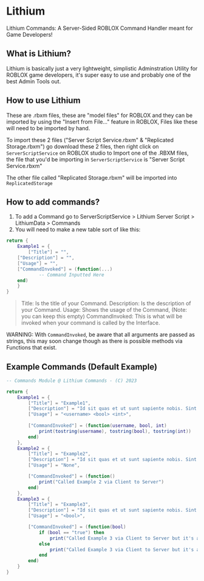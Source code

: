 # Lithium
Lithium Commands: A Server-Sided ROBLOX Command Handler meant for Game Developers!


## What is Lithium?
Lithium is basically just a very lightweight, simplistic Adminstration Utility for ROBLOX game developers, it's super easy to use and probably one of the best Admin Tools out.


## How to use Lithium
These are .rbxm files, these are "model files" for ROBLOX and they can be imported by using the "Insert from File..." feature in ROBLOX,
Files like these will need to be imported by hand.

To import these 2 files ("Server Script Service.rbxm" & "Replicated Storage.rbxm") go download these 2 files, then right click on `ServerScriptService` on ROBLOX studio to Import one of the .RBXM files, the file that you'd be importing in `ServerScriptService` is "Server Script Service.rbxm"


The other file called "Replicated Storage.rbxm" will be imported into `ReplicatedStorage`


## How to add commands?
1. To add a Command go to ServerScriptService > Lithium Server Script > LithiumData > Commands
2. You will need to make a new table sort of like this:
```lua
return {
    Example1 = {
        ["Title"] = "",
	["Description"] = "",
	["Usage"] = "",
	["CommandInvoked"] = (function(...)
            -- Command Inputted Here
	end)
    }
}
```

> Title: Is the title of your Command.
> Description: Is the description of your Command.
> Usage: Shows the usage of the Command, (Note: you can keep this empty)
> CommandInvoked: This is what will be invoked when your command is called by the Interface.

WARNING: With `CommandInvoked`, be aware that all arguments are passed as strings, this may soon change though as there is possible methods via Functions that exist.


## Example Commands (Default Example)
```lua
-- Commands Module @ Lithium Commands - (C) 2023

return {
	Example1 = {
		["Title"] = "Example1",
		["Description"] = "Id sit quas et ut sunt sapiente nobis. Sint aut quibusdam sed quisquam excepturi et. Autem modi quisquam fugiat.",
		["Usage"] = "<username> <bool> <int>",
		
		["CommandInvoked"] = (function(username, bool, int)
			print(tostring(username), tostring(bool), tostring(int))
		end)
	},
	Example2 = {
		["Title"] = "Example2",
		["Description"] = "Id sit quas et ut sunt sapiente nobis. Sint aut quibusdam sed quisquam excepturi et. Autem modi quisquam fugiat.",
		["Usage"] = "None",

		["CommandInvoked"] = (function()
			print("Called Example 2 via Client to Server")
		end)
	},
	Example3 = {
		["Title"] = "Example3",
		["Description"] = "Id sit quas et ut sunt sapiente nobis. Sint aut quibusdam sed quisquam excepturi et. Autem modi quisquam fugiat.",
		["Usage"] = "<bool>",

		["CommandInvoked"] = (function(bool)
			if (bool == "true") then
				print("Called Example 3 via Client to Server but it's a Bool = true")
			else
				print("Called Example 3 via Client to Server but it's a Bool = false")
			end
		end)
	}
}
```
